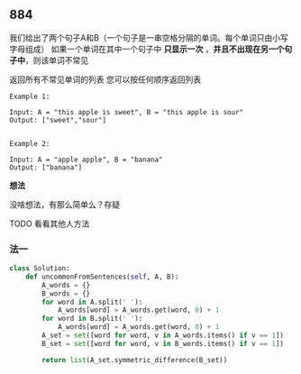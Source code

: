 ## 884

我们给出了两个句子A和B（一个句子是一串空格分隔的单词。每个单词只由小写字母组成）
如果一个单词在其中一个句子中 **只显示一次** ，**并且不出现在另一个句子中**，则该单词不常见

返回所有不常见单词的列表
您可以按任何顺序返回列表

```
Example 1:

Input: A = "this apple is sweet", B = "this apple is sour"
Output: ["sweet","sour"]


Example 2:

Input: A = "apple apple", B = "banana"
Output: ["banana"]
```
**想法**

没啥想法，有那么简单么？存疑

TODO 看看其他人方法

### 法一

```py
class Solution:
    def uncommonFromSentences(self, A, B):
        A_words = {}
        B_words = {}
        for word in A.split(' '):
            A_words[word] = A_words.get(word, 0) + 1
        for word in B.split(' '):
            A_words[word] = A_words.get(word, 0) + 1
        A_set = set([word for word, v in A_words.items() if v == 1])
        B_set = set([word for word, v in B_words.items() if v == 1])

        return list(A_set.symmetric_difference(B_set))

```

